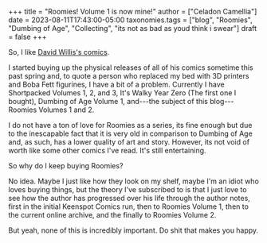+++
title = "Roomies! Volume 1 is now mine!"
author = ["Celadon Camellia"]
date = 2023-08-11T17:43:00-05:00
taxonomies.tags = ["blog", "Roomies", "Dumbing of Age", "Collecting", "its not as bad as youd think i swear"]
draft = false
+++

So, I like [David Willis's comics](https://www.dumbingofage.com/).

<!-- more -->

I started buying up the physical releases of all of his comics sometime this past spring and, to quote a person who replaced my bed with 3D printers and Boba Fett figurines, I have a bit of a problem. Currently I have Shortpacked Volumes 1, 2, and 3, It's Walky Year Zero (The first one I bought), Dumbing of Age Volume 1, and---the subject of this blog---Roomies Volumes 1 and 2.

I do not have a ton of love for Roomies as a series, its fine enough but due to the inescapable fact that it is very old in comparison to Dumbing of Age and, as such, has a lower quality of art and story. However, its not void of worth like some other comics I've read. It's still entertaining.

So why do I keep buying Roomies?

No idea. Maybe I just like how they look on my shelf, maybe I'm an idiot who loves buying things, but the theory I've subscribed to is that I just love to see how the author has progressed over his life through the author notes, first in the initial Keenspot Comics run, then to Roomies Volume 1, then to the current online archive, and the finally to Roomies Volume 2.

But yeah, none of this is incredibly important. Do shit that makes you happy.
